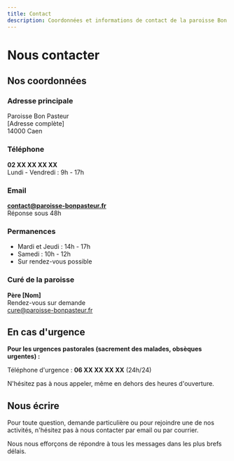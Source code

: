 ```yaml
---
title: Contact
description: Coordonnées et informations de contact de la paroisse Bon Pasteur
---
```


# Nous contacter

## Nos coordonnées

### Adresse principale
Paroisse Bon Pasteur  
[Adresse complète]  
14000 Caen

### Téléphone
**02 XX XX XX XX**  
Lundi - Vendredi : 9h - 17h

### Email
**contact@paroisse-bonpasteur.fr**  
Réponse sous 48h

### Permanences
- Mardi et Jeudi : 14h - 17h
- Samedi : 10h - 12h
- Sur rendez-vous possible

### Curé de la paroisse
**Père [Nom]**  
Rendez-vous sur demande  
cure@paroisse-bonpasteur.fr

## En cas d'urgence

**Pour les urgences pastorales (sacrement des malades, obsèques urgentes) :**

Téléphone d'urgence : **06 XX XX XX XX** (24h/24)

N'hésitez pas à nous appeler, même en dehors des heures d'ouverture.

## Nous écrire

Pour toute question, demande particulière ou pour rejoindre une de nos activités, n'hésitez pas à nous contacter par email ou par courrier.

Nous nous efforçons de répondre à tous les messages dans les plus brefs délais.
